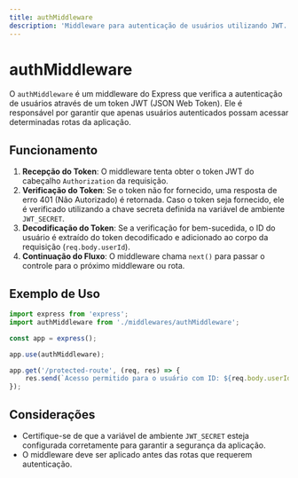 ```yaml
---
title: authMiddleware
description: 'Middleware para autenticação de usuários utilizando JWT.'
---
```


# authMiddleware

O `authMiddleware` é um middleware do Express que verifica a autenticação de usuários através de um token JWT (JSON Web Token). Ele é responsável por garantir que apenas usuários autenticados possam acessar determinadas rotas da aplicação.

## Funcionamento

1. **Recepção do Token**: O middleware tenta obter o token JWT do cabeçalho `Authorization` da requisição.
2. **Verificação do Token**: Se o token não for fornecido, uma resposta de erro 401 (Não Autorizado) é retornada. Caso o token seja fornecido, ele é verificado utilizando a chave secreta definida na variável de ambiente `JWT_SECRET`.
3. **Decodificação do Token**: Se a verificação for bem-sucedida, o ID do usuário é extraído do token decodificado e adicionado ao corpo da requisição (`req.body.userId`).
4. **Continuação do Fluxo**: O middleware chama `next()` para passar o controle para o próximo middleware ou rota.

## Exemplo de Uso

```javascript
import express from 'express';
import authMiddleware from './middlewares/authMiddleware';

const app = express();

app.use(authMiddleware);

app.get('/protected-route', (req, res) => {
    res.send(`Acesso permitido para o usuário com ID: ${req.body.userId}`);
});
```

## Considerações

- Certifique-se de que a variável de ambiente `JWT_SECRET` esteja configurada corretamente para garantir a segurança da aplicação.
- O middleware deve ser aplicado antes das rotas que requerem autenticação.